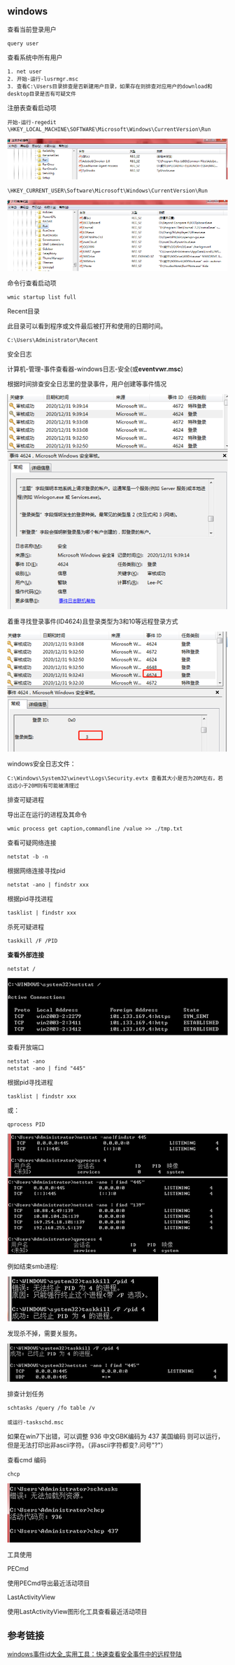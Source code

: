 ## windows

查看当前登录用户

	query user

查看系统中所有用户

	1. net user
	2. 开始-运行-lusrmgr.msc
	3. 查看C:\Users目录排查是否新建用户目录，如果存在则排查对应用户的download和desktop目录是否有可疑文件

注册表查看启动项

	开始-运行-regedit
	\HKEY_LOCAL_MACHINE\SOFTWARE\Microsoft\Windows\CurrentVersion\Run

![](images/1.png)

	\HKEY_CURRENT_USER\Software\Microsoft\Windows\CurrentVersion\Run

![](images/2.png)

命令行查看启动项

	wmic startup list full

Recent目录

此目录可以看到程序或文件最后被打开和使用的日期时间。

	C:\Users\Administrator\Recent

安全日志

计算机-管理-事件查看器-windows日志-安全(或**eventvwr.msc**)

根据时间排查安全日志里的登录事件，用户创建等事件情况

![](images/3.png)

着重寻找登录事件(ID4624)且登录类型为3和10等远程登录方式

![](images/4.png)

windows安全日志文件：

	C:\Windows\System32\winevt\Logs\Security.evtx 查看其大小是否为20M左右，若远远小于20M则有可能被清理过

排查可疑进程

导出正在运行的进程及其命令

	wmic process get caption,commandline /value >> ./tmp.txt

查看可疑网络连接

	netstat -b -n

根据网络连接寻找pid

	netstat -ano | findstr xxx

根据pid寻找进程

	tasklist | findstr xxx

杀死可疑进程

	taskkill /F /PID

**查看外部连接**

	netstat /

![](images/5.png)


查看开放端口

	netstat -ano 
	netstat -ano | find "445"

根据pid寻找进程

	tasklist | findstr xxx

或：

	qprocess PID

![](images/7.jpg)
![](images/9.jpg)

例如结束smb进程:

![](images/8.jpg)

发现杀不掉，需要关服务。

![](images/10.png)

排查计划任务

	schtasks /query /fo table /v

	或运行-taskschd.msc

如果在win7下出错，可以调整 936 中文GBK编码为 437 美国编码 则可以运行，但是无法打印出非ascii字符。（非ascii字符都变?.问号"?"）

查看cmd 编码

	chcp

![](images/6.jpg)

工具使用

PECmd

使用PECmd导出最近活动项目

LastActivityView

使用LastActivityView图形化工具查看最近活动项目

## 参考链接

[windows事件id大全_实用工具：快速查看安全事件中的远程登陆](https://blog.csdn.net/weixin_39538789/article/details/111163482)